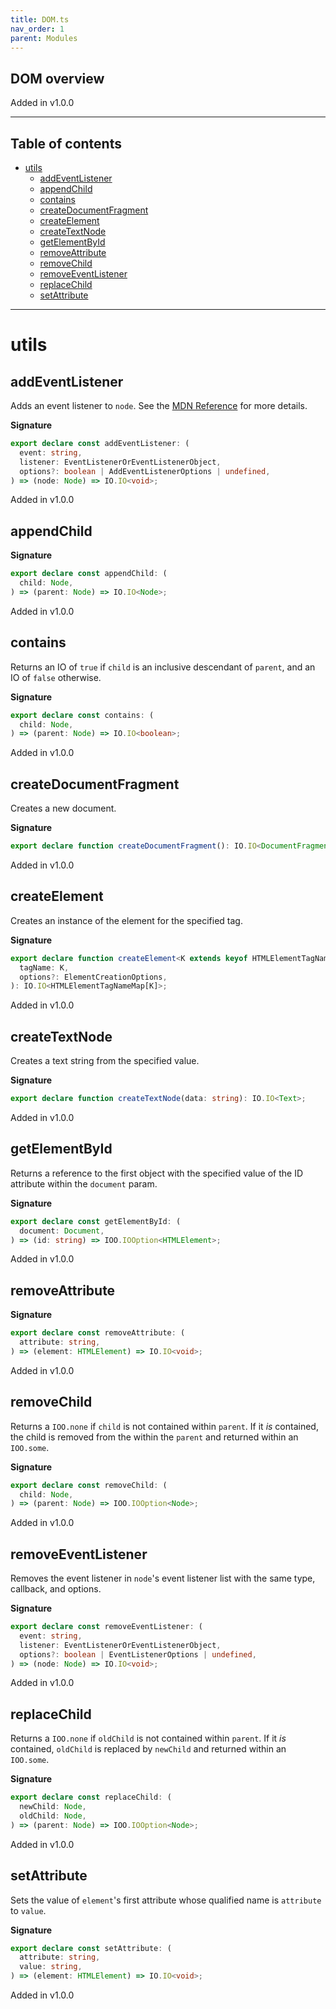 ```yaml
---
title: DOM.ts
nav_order: 1
parent: Modules
---
```


## DOM overview

Added in v1.0.0

---

<h2 class="text-delta">Table of contents</h2>

- [utils](#utils)
  - [addEventListener](#addeventlistener)
  - [appendChild](#appendchild)
  - [contains](#contains)
  - [createDocumentFragment](#createdocumentfragment)
  - [createElement](#createelement)
  - [createTextNode](#createtextnode)
  - [getElementById](#getelementbyid)
  - [removeAttribute](#removeattribute)
  - [removeChild](#removechild)
  - [removeEventListener](#removeeventlistener)
  - [replaceChild](#replacechild)
  - [setAttribute](#setattribute)

---

# utils

## addEventListener

Adds an event listener to `node`. See the [MDN Reference](https://developer.mozilla.org/docs/Web/API/EventTarget/addEventListener) for more details.

**Signature**

```ts
export declare const addEventListener: (
  event: string,
  listener: EventListenerOrEventListenerObject,
  options?: boolean | AddEventListenerOptions | undefined,
) => (node: Node) => IO.IO<void>;
```

Added in v1.0.0

## appendChild

**Signature**

```ts
export declare const appendChild: (
  child: Node,
) => (parent: Node) => IO.IO<Node>;
```

Added in v1.0.0

## contains

Returns an IO of `true` if `child` is an inclusive descendant of `parent`, and an IO of `false` otherwise.

**Signature**

```ts
export declare const contains: (
  child: Node,
) => (parent: Node) => IO.IO<boolean>;
```

Added in v1.0.0

## createDocumentFragment

Creates a new document.

**Signature**

```ts
export declare function createDocumentFragment(): IO.IO<DocumentFragment>;
```

Added in v1.0.0

## createElement

Creates an instance of the element for the specified tag.

**Signature**

```ts
export declare function createElement<K extends keyof HTMLElementTagNameMap>(
  tagName: K,
  options?: ElementCreationOptions,
): IO.IO<HTMLElementTagNameMap[K]>;
```

Added in v1.0.0

## createTextNode

Creates a text string from the specified value.

**Signature**

```ts
export declare function createTextNode(data: string): IO.IO<Text>;
```

Added in v1.0.0

## getElementById

Returns a reference to the first object with the specified value of the ID attribute within the `document` param.

**Signature**

```ts
export declare const getElementById: (
  document: Document,
) => (id: string) => IOO.IOOption<HTMLElement>;
```

Added in v1.0.0

## removeAttribute

**Signature**

```ts
export declare const removeAttribute: (
  attribute: string,
) => (element: HTMLElement) => IO.IO<void>;
```

Added in v1.0.0

## removeChild

Returns a `IOO.none` if `child` is not contained within `parent`.
If it _is_ contained, the child is removed from the within the `parent` and returned within an `IOO.some`.

**Signature**

```ts
export declare const removeChild: (
  child: Node,
) => (parent: Node) => IOO.IOOption<Node>;
```

Added in v1.0.0

## removeEventListener

Removes the event listener in `node`'s event listener list with the same type, callback, and options.

**Signature**

```ts
export declare const removeEventListener: (
  event: string,
  listener: EventListenerOrEventListenerObject,
  options?: boolean | EventListenerOptions | undefined,
) => (node: Node) => IO.IO<void>;
```

Added in v1.0.0

## replaceChild

Returns a `IOO.none` if `oldChild` is not contained within `parent`.
If it _is_ contained, `oldChild` is replaced by `newChild` and returned within an `IOO.some`.

**Signature**

```ts
export declare const replaceChild: (
  newChild: Node,
  oldChild: Node,
) => (parent: Node) => IOO.IOOption<Node>;
```

Added in v1.0.0

## setAttribute

Sets the value of `element`'s first attribute whose qualified name is `attribute` to `value`.

**Signature**

```ts
export declare const setAttribute: (
  attribute: string,
  value: string,
) => (element: HTMLElement) => IO.IO<void>;
```

Added in v1.0.0
